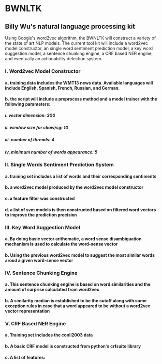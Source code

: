 # BWNLTK
## Billy Wu's natural language processing kit 

Using Google's word2vec algorithm, the BWNLTK will construct a variety of the state of art NLP models. The current tool kit will include a word2vec model constructor, an single word sentiment prediction model, a key word suggestion model, a sentence chunking engine, a CRF based NER engine, and eventually an actionability detection system.

### I.   Word2vec Model Constructor
####  a. training data includes the WMT13 news data. Available languages will include English, Spanish, French, Russian, and German.
####  b. the script will include a preprocess method and a model trainer with the following parameters:
#####    i.   vector dimension: 300
#####    ii.  window size for cbow/sg: 10
#####    iii. number of threads: 4
#####    iv.  minimum number of words appearance: 5
### II.  Single Words Sentiment Prediction System
####  a. training set includes a list of words and their corresponding sentiments
####  b. a word2vec model produced by the word2vec model constructor 
####  c. a feature filter was constructed
####  d. a list of svm models is then constructed based on filtered word vectors to improve the prediction precision
### III. Key Word Suggestion Model
####  a. By doing basic vector arithematic, a word sense disambiguation mechanism is used to calculate the word-sense vector
####  b. Using the previous word2vec model to suggest the most similar words aroud a given word-sense vector
### IV.  Sentence Chunking Engine
####  a. This sentence chunking engine is based on word similarities and the amount of surprise calculated from word2vec
####  b. A similarity median is established to be the cutoff along with some exception rules in case that a word appeared to be without a word2vec vector representation
### V.   CRF Based NER Engine
####  a. Training set includes the conll2003 data
####  b. A basic CRF model is constructed from python's crfsuite library
####  c. A list of features:

  
